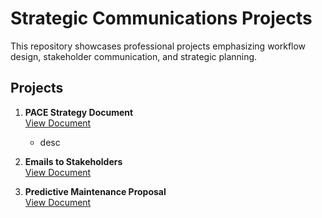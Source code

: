 # Strategic Communications Projects
This repository showcases professional projects emphasizing workflow design, stakeholder communication, and strategic planning.

## Projects
1. **PACE Strategy Document**  
   [View Document](./PACE_Strategy.pdf)
   - desc

3. **Emails to Stakeholders**  
   [View Document](./Stakeholder_Emails.pdf)

4. **Predictive Maintenance Proposal**  
   [View Document](./Maintenance_Proposal.pdf)
